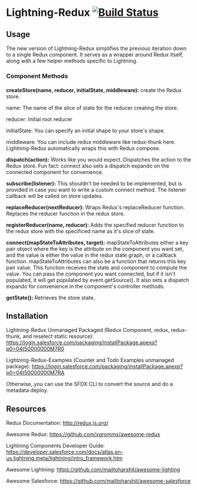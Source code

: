 # Lightning-Redux [![Build Status](https://travis-ci.org/madmax983/lightning-redux.svg?branch=master)](https://travis-ci.org/madmax983/lightning-redux)

## Usage
The new version of Lightning-Redux simplifies the previous iteration down to a single Redux component. It serves as a wrapper around Redux itself, along with a few helper methods specific to Lightning.

### Component Methods
####
**createStore(name, reducer, initialState, middleware):** create the Redux store.

name: The name of the slice of state for the reducer creating the store.

reducer: Initial root reducer

initialState: You can specify an initial shape to your store's shape.

middleware: You can include redux middleware like redux-thunk here. Lightning-Redux automatically wraps this with Redux compose.

**dispatch(action):** Works like you would expect. Dispatches the action to the Redux store. Fun fact: connect also sets a dispatch expando on the connected component for convenience.

**subscribe(listener):** This shouldn't be needed to be implemented, but is provided in case you want to write a custom connect method. The listener callback will be called on store updates.

**replaceReducer(nextReducer):** Wraps Redux's replaceReducer function. Replaces the reducer function in the redux store.

**registerReducer(name, reducer):** Adds the specified reducer function to the redux store with the specificed name as it's slice of state.

**connect(mapStateToAttributes, target):** mapStateToAttributes either a key pair object where the key is the attribute on the component you want set, and the value is either the value in the redux state graph, or a callback function. mapStateToAttributes can also be a function that returns this key pair value. This function receives the state and component to compute the value. You can pass the component you want connected, but if it isn't populated, it will get populated by event.getSource(). It also sets a dispatch expando for convenience in the component's controller methods. 

**getState():** Retrieves the store state.

## Installation
Lightning-Redux Unmanaged Packaged (Redux Component, redux, redux-thunk, and reselect static resource): https://login.salesforce.com/packaging/installPackage.apexp?p0=04t50000000M7R0

Lightning-Redux-Examples (Counter and Todo Examples unmanaged package): https://login.salesforce.com/packaging/installPackage.apexp?p0=04t50000000M7RA

Otherwise, you can use the SFDX CLI to convert the source and do a metadata deploy.

## Resources
Redux Documentation: http://redux.js.org/

Awesome Redux: https://github.com/xgrommx/awesome-redux

Lightning Components Developer Guide: https://developer.salesforce.com/docs/atlas.en-us.lightning.meta/lightning/intro_framework.htm 

Awesome Lightning: https://github.com/mailtoharshit/awesome-lighting

Awesome Salesforce: https://github.com/mailtoharshit/awesome-salesforce

